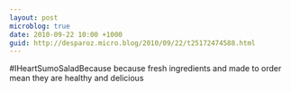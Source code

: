 ```yaml
---
layout: post
microblog: true
date: 2010-09-22 10:00 +1000
guid: http://desparoz.micro.blog/2010/09/22/t25172474588.html
---
```

#IHeartSumoSaladBecause because fresh ingredients and made to order mean they are healthy and delicious
